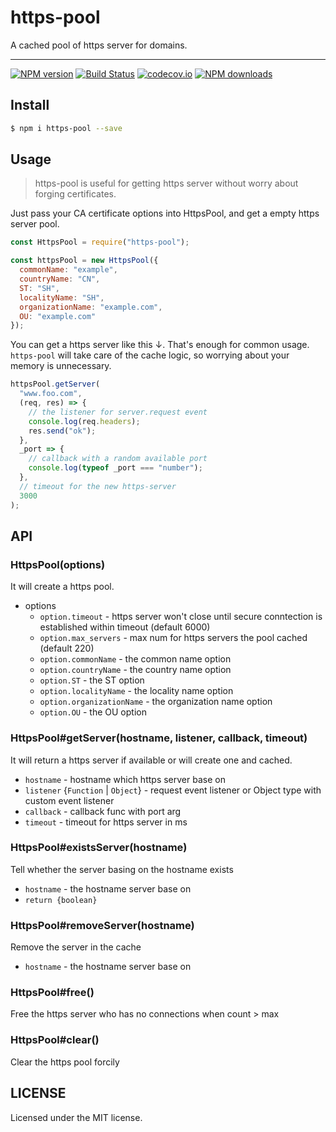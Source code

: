 # https-pool

A cached pool of https server for domains.

---

[![NPM version](https://img.shields.io/npm/v/https-pool.svg?style=flat)](https://npmjs.org/package/https-pool)
[![Build Status](https://img.shields.io/travis/ahungrynoob/https-pool.svg?style=flat)](https://travis-ci.org/ahungrynoob/https-pool)
[![codecov.io](https://img.shields.io/codecov/c/github/ahungrynoob/https-pool.svg?style=flat)](http://codecov.io/github/ahungrynoob/https-pool?branch=master)
[![NPM downloads](http://img.shields.io/npm/dm/https-pool.svg?style=flat)](https://npmjs.org/package/https-pool)

## Install

```bash
$ npm i https-pool --save
```

## Usage

> https-pool is useful for getting https server without worry about forging certificates.

Just pass your CA certificate options into HttpsPool, and get a empty https server pool.

```javascript
const HttpsPool = require("https-pool");

const httpsPool = new HttpsPool({
  commonName: "example",
  countryName: "CN",
  ST: "SH",
  localityName: "SH",
  organizationName: "example.com",
  OU: "example.com"
});
```

You can get a https server like this ↓. That's enough for common usage. `https-pool` will take care of the cache logic, so worrying about your memory is unnecessary.

```javascript
httpsPool.getServer(
  "www.foo.com",
  (req, res) => {
    // the listener for server.request event
    console.log(req.headers);
    res.send("ok");
  },
  _port => {
    // callback with a random available port
    console.log(typeof _port === "number");
  },
  // timeout for the new https-server
  3000
);
```

## API

### HttpsPool(options)

It will create a https pool.

- options
  - `option.timeout` - https server won't close until secure conntection is established within timeout (default 6000)
  - `option.max_servers` - max num for https servers the pool cached (default 220)
  - `option.commonName` - the common name option
  - `option.countryName` - the country name option
  - `option.ST` - the ST option
  - `option.localityName` - the locality name option
  - `option.organizationName` - the organization name option
  - `option.OU` - the OU option

### HttpsPool#getServer(hostname, listener, callback, timeout)

It will return a https server if available or will create one and cached.

- `hostname` - hostname which https server base on
- `listener` {`Function` | `Object`} - request event listener or Object type with custom event listener
- `callback` - callback func with port arg
- `timeout` - timeout for https server in ms

### HttpsPool#existsServer(hostname)

Tell whether the server basing on the hostname exists

- `hostname` - the hostname server base on
- `return {boolean}`

### HttpsPool#removeServer(hostname)

Remove the server in the cache

- `hostname` - the hostname server base on

### HttpsPool#free()

Free the https server who has no connections when count > max

### HttpsPool#clear()

Clear the https pool forcily

## LICENSE

Licensed under the MIT license.
